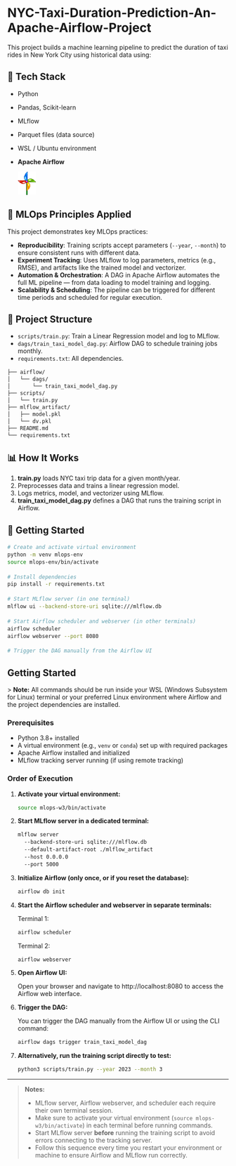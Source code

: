 # NYC-Taxi-Duration-Prediction-An-Apache-Airflow-Project

This project builds a machine learning pipeline to predict the duration of taxi rides in New York City using historical data using:

## 🔧 Tech Stack

- Python
- Pandas, Scikit-learn
- MLflow
- Parquet files (data source)
- WSL / Ubuntu environment

- **Apache Airflow**
  
  ![Alt Text](pinwheel.gif) 

## 🔑 MLOps Principles Applied

This project demonstrates key MLOps practices:

- **Reproducibility**: Training scripts accept parameters (`--year`, `--month`) to ensure consistent runs with different data.
- **Experiment Tracking**: Uses MLflow to log parameters, metrics (e.g., RMSE), and artifacts like the trained model and vectorizer.
- **Automation & Orchestration**: A DAG in Apache Airflow automates the full ML pipeline — from data loading to model training and logging.
- **Scalability & Scheduling**: The pipeline can be triggered for different time periods and scheduled for regular execution.

## 📁 Project Structure

- `scripts/train.py`: Train a Linear Regression model and log to MLflow.
- `dags/train_taxi_model_dag.py`: Airflow DAG to schedule training jobs monthly.
- `requirements.txt`: All dependencies.

```
├── airflow/
│   └── dags/
│       └── train_taxi_model_dag.py
├── scripts/
│   └── train.py
├── mlflow_artifact/
│   ├── model.pkl
│   └── dv.pkl
├── README.md
└── requirements.txt
```

## 📊 How It Works

1. **train.py** loads NYC taxi trip data for a given month/year.
2. Preprocesses data and trains a linear regression model.
3. Logs metrics, model, and vectorizer using MLflow.
4. **train_taxi_model_dag.py** defines a DAG that runs the training script in Airflow.


## 🚀 Getting Started

```bash
# Create and activate virtual environment
python -m venv mlops-env
source mlops-env/bin/activate

# Install dependencies
pip install -r requirements.txt

# Start MLflow server (in one terminal)
mlflow ui --backend-store-uri sqlite:///mlflow.db

# Start Airflow scheduler and webserver (in other terminals)
airflow scheduler
airflow webserver --port 8080

# Trigger the DAG manually from the Airflow UI
```



## Getting Started

&gt; **Note:** All commands should be run inside your WSL (Windows Subsystem for Linux) terminal or your preferred Linux environment where Airflow and the project dependencies are installed.

### Prerequisites

- Python 3.8+ installed  
- A virtual environment (e.g., `venv` or `conda`) set up with required packages  
- Apache Airflow installed and initialized  
- MLflow tracking server running (if using remote tracking)  

### Order of Execution

1. **Activate your virtual environment:**

   ```bash
   source mlops-w3/bin/activate
   ```

2. **Start MLflow server in a dedicated terminal:**

   ```bash
   mlflow server 
     --backend-store-uri sqlite:///mlflow.db 
     --default-artifact-root ./mlflow_artifact 
     --host 0.0.0.0 
     --port 5000
   ```

3. **Initialize Airflow (only once, or if you reset the database):**

   ```bash
   airflow db init
   ```

4. **Start the Airflow scheduler and webserver in separate terminals:**

   Terminal 1:
   ```bash
   airflow scheduler
   ```

   Terminal 2:
   ```bash
   airflow webserver
   ```

5. **Open Airflow UI:**

   Open your browser and navigate to http://localhost:8080 to access the Airflow web interface.

6. **Trigger the DAG:**

   You can trigger the DAG manually from the Airflow UI or using the CLI command:

   ```bash
   airflow dags trigger train_taxi_model_dag
   ```

7. **Alternatively, run the training script directly to test:**

   ```bash
   python3 scripts/train.py --year 2023 --month 3
   ```

---

> **Notes:**  
> - MLflow server, Airflow webserver, and scheduler each require their own terminal session.  
> - Make sure to activate your virtual environment (`source mlops-w3/bin/activate`) in each terminal before running commands.  
> - Start MLflow server **before** running the training script to avoid errors connecting to the tracking server.  
> - Follow this sequence every time you restart your environment or machine to ensure Airflow and MLflow run correctly.

